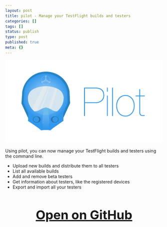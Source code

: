 ```yaml
---
layout: post
title: pilot - Manage your TestFlight builds and testers
categories: []
tags: []
status: publish
type: post
published: true
meta: {}
---
```


[![](/squarespace_images/static_545299aae4b0e9514fe30c95_54529a29e4b025a90f45cc50_55ae95f0e4b0d98862c3c2d7_1437505028059__img.png)](https://github.com/fastlane/pilot)

Using pilot, you can now manage your TestFlight builds and testers using the command line. 

* Upload new builds and distribute them to all testers
* List all available builds
* Add and remove beta testers
* Get information about testers, like the registered devices
* Export and import all your testers

<h3 style="text-align: center; font-size: 40px;">
  <a href="https://github.com/fastlane/pilot" target="_blank" style="text-decoration: underline;">
    Open on GitHub
  </a>
</h3>
